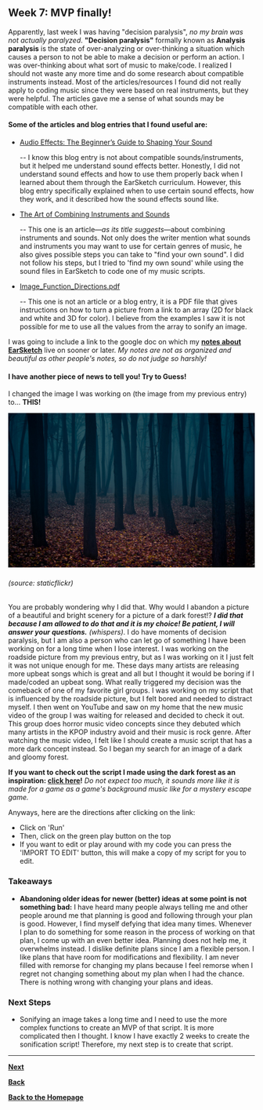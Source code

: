 ## Week 7: MVP finally!

Apparently, last week I was having "decision paralysis", *no my brain was not actually paralyzed*. **"Decision paralysis"** formally known as **Analysis paralysis** is the state of over-analyzing or over-thinking a situation which causes a person to not be able to make a decision or perform an action. I was over-thinking about what sort of music to make/code. I realized I should not waste any more time and do some research about compatible instruments instead. Most of the articles/resources I found did not really apply to coding music since they were based on real instruments, but they were helpful. The articles gave me a sense of what sounds may be compatible with each other. 

#### Some of the articles and blog entries that I found useful are:  
- [Audio Effects: The Beginner’s Guide to Shaping Your Sound](https://blog.landr.com/audio-effects-plugins-guide/)

    -- I know this blog entry is not about compatible sounds/instruments, but it helped me understand sound effects better. Honestly, I did not understand sound effects and how to use them properly back when I learned about them through the EarSketch curriculum. However, this blog entry specifically explained when to use certain sound effects, how they work, and it described how the sound effects sound like. 

- [The Art of Combining Instruments and Sounds](https://music.tutsplus.com/articles/the-art-of-combining-instruments-and-sounds--audio-1500)

    -- This one is an article—*as its title suggests*—about combining instruments and sounds. Not only does the writer mention what sounds and instruments you may want to use for certain genres of music, he also gives possible steps you can take to "find your own sound". I did not follow his steps, but I tried to 'find my own sound' while using the sound files in EarSketch to code one of my music scripts. 
    
- [Image_Function_Directions.pdf](http://nebomusic.net/earsketchlessons/summer2013/Image_Function_Directions.pdf)

    -- This one is not an article or a blog entry, it is a PDF file that gives instructions on how to turn a picture from a link to an array (2D for black and white and 3D for color). I believe from the examples I saw it is not possible for me to use all the values from the array to sonify an image. 
    

I was going to include a link to the google doc on which my [**notes about EarSketch**](https://docs.google.com/document/d/1HRKCfxsB8T20sBBnmmnsG8xiBFGDHdsU_ss4-TmUbe8/edit?usp=sharing) live on sooner or later. *My notes are not as organized and beautiful as other people's notes, so do not judge so harshly!*

#### I have another piece of news to tell you! Try to Guess!

I changed the image I was working on (the image from my previous entry) to...
**THIS!**

![Muse](../images/dark-forest.jpg) 
###### (source: staticflickr)

You are probably wondering why I did that. Why would I abandon a picture of a beautiful and bright scenery for a picture of a dark forest!? **_I did that because I am allowed to do that and it is my choice! Be patient, I will answer your questions._** *(whispers)*. I do have moments of decision paralysis, but I am also a person who can let go of something I have been working on for a long time when I lose interest. I was working on the roadside picture from my previous entry, but as I was working on it I just felt it was not unique enough for me. These days many artists are releasing more upbeat songs which is great and all but I thought it would be boring if I made/coded an upbeat song. What really triggered my decision was the comeback of one of my favorite girl groups. I was working on my script that is influenced by the roadside picture, but I felt bored and needed to distract myself. I then went on YouTube and saw on my home that the new music video of the group I was waiting for released and decided to check it out. This group does horror music video concepts since they debuted which many artists in the KPOP industry avoid and their music is rock genre. After watching the music video, I felt like I should create a music script that has a more dark concept instead. So I began my search for an image of a dark and gloomy forest. 

**If you want to check out the script I made using the dark forest as an inspiration: [click here](https://earsketch.gatech.edu/earsketch2/#?sharing=cUqnriG7X8nRJ7dXU5Jw8A)!** *Do not expect too much, it sounds more like it is made for a game as a game's background music like for a mystery escape game.* 

Anyways, here are the directions after clicking on the link:

- Click on 'Run' 
- Then, click on the green play button on the top
- If you want to edit or play around with my code you can press the 'IMPORT TO EDIT' button, this will make a copy of my script for you to edit. 

### Takeaways
- **Abandoning older ideas for newer (better) ideas at some point is not something bad:** I have heard many people always telling me and other people around me that planning is good and following through your plan is good. However, I find myself defying that idea many times. Whenever I plan to do something for some reason in the process of working on that plan, I come up with an even better idea. Planning does not help me, it overwhelms instead. I dislike definite plans since I am a flexible person. I like plans that have room for modifications and flexibility. I am never filled with remorse for changing my plans because I feel remorse when I regret not changing something about my plan when I had the chance. There is nothing wrong with changing your plans and ideas.   

### Next Steps
- Sonifying an image takes a long time and I need to use the more complex functions to create an MVP of that script. It is more complicated then I thought. I know I have exactly 2 weeks to create the sonification script! Therefore, my next step is to create that script. 


---

[**Next**](wk-8.md)

[**Back**](wk-6.md)

[**Back to the Homepage**](../README.md)